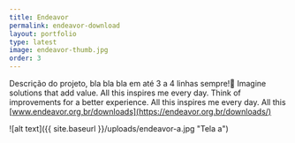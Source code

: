 ```yaml
---
title: Endeavor
permalink: endeavor-download
layout: portfolio
type: latest
image: endeavor-thumb.jpg
order: 3
---
```


Descrição do projeto, bla bla bla em até 3 a 4 linhas sempre! Imagine solutions that add value. All this inspires me every day. Think of improvements for a better experience. All this inspires me every day. All this [www.endeavor.org,br/downloads](https://endeavor.org.br/downloads/)

![alt text]({{ site.baseurl }}/uploads/endeavor-a.jpg "Tela a")
